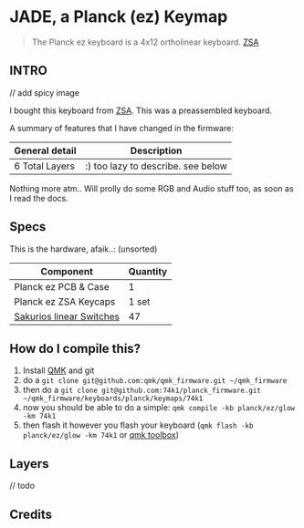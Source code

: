 # JADE, a Planck (ez) Keymap

> The Planck ez keyboard is a 4x12 ortholinear keyboard.
> [ZSA](https://www.zsa.io/planck/)

## INTRO

// add spicy image

I bought this keyboard from [ZSA](https://www.zsa.io/planck/). This was a preassembled keyboard.

A summary of features that I have changed in the firmware:

| General detail | Description |
|----------------|-------------|
| 6 Total Layers | :) too lazy to describe. see below |

Nothing more atm.. Will prolly do some RGB and Audio stuff too, as soon as I read the docs.

## Specs

This is the hardware, afaik..: (unsorted)

| Component | Quantity |
|---|---|
| Planck ez PCB & Case | 1 |
| Planck ez ZSA Keycaps | 1 set |
| [Sakurios linear Switches](https://zealpc.net/products/sakurio-roselio?variant=14010040746047) | 47 |

## How do I compile this?

1. Install [QMK](https://docs.qmk.fm/#/newbs) and git
2. do a `git clone git@github.com:qmk/qmk_firmware.git ~/qmk_firmware`
3. then do a `git clone git@github.com:74k1/planck_firmware.git ~/qmk_firmware/keyboards/planck/keymaps/74k1`
4. now you should be able to do a simple: `qmk compile -kb planck/ez/glow -km 74k1`
5. then flash it however you flash your keyboard (`qmk flash -kb planck/ez/glow -km 74k1` or [qmk toolbox](https://github.com/qmk/qmk_toolbox))

## Layers

// todo

## Credits
